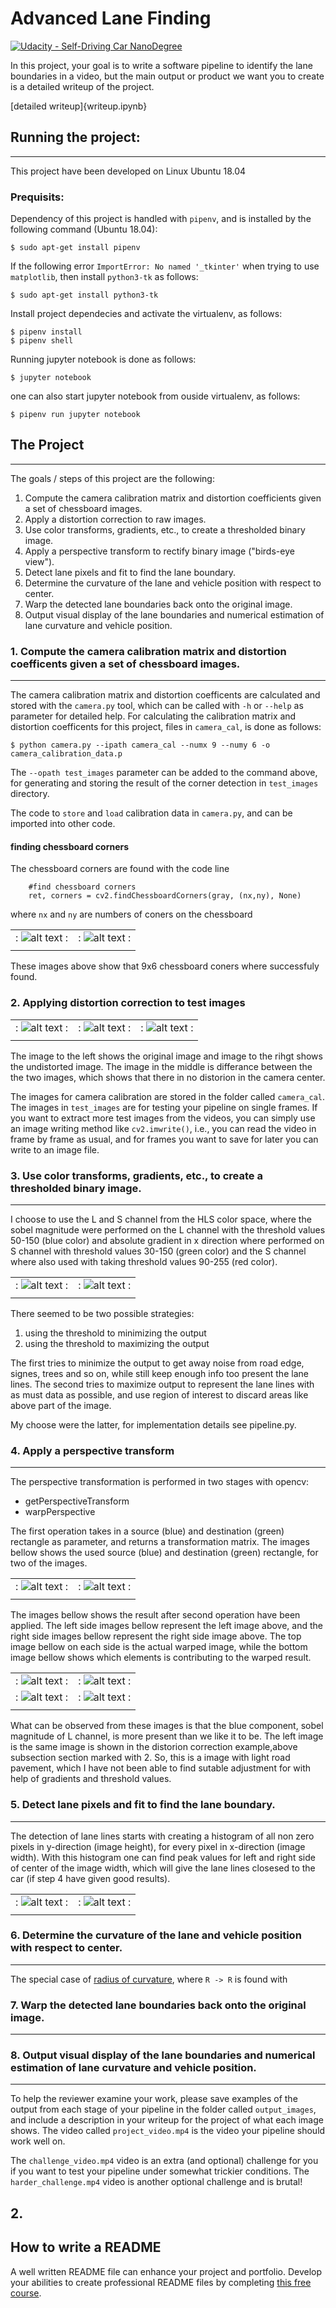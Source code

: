# Advanced Lane Finding



[image1]: ./output_images/corners_calibration2.jpg
[image2]: ./output_images/corners_calibration3.jpg
[image3]: ./test_images/test1.jpg
[image4]: ./output_images/undist_test1.jpg
[image5]: ./output_images/undist_diff_test1.jpg
[image6]: ./output_images/test_images/binary/test1_binary.jpg
[image7]: ./output_images/test_images/binary/test2_binary.jpg
[warped1]: ./output_images/test_images/warped/test1_warped.jpg
[warped2]: ./output_images/test_images/warped/test2_warped.jpg
[warped3]: ./output_images/test_images/color/test1_warped.jpg
[warped4]: ./output_images/test_images/color/test2_warped.jpg


[![Udacity - Self-Driving Car NanoDegree](https://s3.amazonaws.com/udacity-sdc/github/shield-carnd.svg)](http://www.udacity.com/drive)


In this project, your goal is to write a software pipeline to identify the lane boundaries in a video, but the main output or product we want you to create is a detailed writeup of the project.    

[detailed writeup]{writeup.ipynb}


## Running the project:
---

This project have been developed on Linux Ubuntu 18.04

### Prequisits:

Dependency of this project is handled with `pipenv`, and is installed by the following command (Ubuntu 18.04):
```
$ sudo apt-get install pipenv
```

If the following error `ImportError: No named '_tkinter'` when trying to use `matplotlib`, then install `python3-tk` as follows:
```
$ sudo apt-get install python3-tk
```

Install project dependecies and activate the virtualenv, as follows:
```
$ pipenv install
$ pipenv shell
```  

Running jupyter notebook is done as follows:
```
$ jupyter notebook
```

one can also start jupyter notebook from ouside virtualenv, as follows:
```
$ pipenv run jupyter notebook
```


## The Project
---

The goals / steps of this project are the following:

1. Compute the camera calibration matrix and distortion coefficients given a set of chessboard images.
1. Apply a distortion correction to raw images.
1. Use color transforms, gradients, etc., to create a thresholded binary image.
1. Apply a perspective transform to rectify binary image ("birds-eye view").
1. Detect lane pixels and fit to find the lane boundary.
1. Determine the curvature of the lane and vehicle position with respect to center.
1. Warp the detected lane boundaries back onto the original image.
1. Output visual display of the lane boundaries and numerical estimation of lane curvature and vehicle position.

### 1. Compute the camera calibration matrix and distortion coefficents given a set of chessboard images.
---

The camera calibration matrix and distortion coefficents are calculated and stored with the `camera.py` tool, which can be called with `-h` or `--help` as parameter for detailed help. For calculating the calibration matrix and distortion coefficents for this project, files in `camera_cal`, is done as follows:  

```
$ python camera.py --ipath camera_cal --numx 9 --numy 6 -o camera_calibration_data.p
```  

The `--opath test_images` parameter can be added to the command above, for generating and storing the result of the corner detection in `test_images` directory.


The code to `store` and `load` calibration data in `camera.py`, and can be imported into other code.

#### finding chessboard corners

The chessboard corners are found with the code line
```
    #find chessboard corners
    ret, corners = cv2.findChessboardCorners(gray, (nx,ny), None)
```
where `nx` and `ny` are numbers of coners on the chessboard 

| | | 
|:-------------------------:|:-------------------------:|
|:  ![alt text][image1]   :|:  ![alt text][image2]   :|
| | | 

These images above show that 9x6 chessboard coners where successfuly found. 

### 2. Applying distortion correction to test images


| | | |
|:-------------------------:|:-------------------------:|:-------------------------:|
|:  ![alt text][image3]   :|:  ![alt text][image5]   :|:  ![alt text][image4]   :|
| | | |

The image to the left shows the original image and image to the rihgt shows the undistorted image. The image in the middle is differance between the the two images, which shows that there in no distorion in the camera center.



The images for camera calibration are stored in the folder called `camera_cal`.  The images in `test_images` are for testing your pipeline on single frames.  If you want to extract more test images from the videos, you can simply use an image writing method like `cv2.imwrite()`, i.e., you can read the video in frame by frame as usual, and for frames you want to save for later you can write to an image file.  

### 3. Use color transforms, gradients, etc., to create a thresholded binary image.
---

I choose to use the L and S channel from the HLS color space, where the sobel magnitude were performed on the L channel with the threshold values 50-150 (blue color) and absolute gradient in x direction where performed on S channel with threshold values 30-150 (green color) and the S channel where also used with taking threshold values 90-255 (red color).

| | |
|:-------------------------:|:-------------------------:|
|:  ![alt text][image6]   :|:  ![alt text][image7]   :|
| | |


There seemed to be two possible strategies:
1. using the threshold to minimizing the output
1. using the threshold to maximizing the output

The first tries to minimize the output to get away noise from road edge, signes, trees and so on, while still keep enough info too present the lane lines. The second tries to maximize output to represent the lane lines with as must data as possible, and use region of interest to discard areas like above part of the image. 

My choose were the latter, for implementation details see pipeline.py.


### 4. Apply a perspective transform 
---

The perspective transformation is performed in two stages with opencv:
* getPerspectiveTransform
* warpPerspective

The first operation takes in a source (blue) and destination (green) rectangle as parameter, and returns a transformation matrix. The images bellow shows the used source (blue) and destination (green) rectangle, for two of the images.

[lines1]: ./output_images/test_images/lines/test1_lines.jpg
[lines2]: ./output_images/test_images/lines/test2_lines.jpg

| | | 
|:-------------------------:|:-------------------------:|
|:   ![alt text][lines1]   :|:  ![alt text][lines2]   :|
| | | 

The images bellow shows the result after second operation have been applied. The left side images bellow represent the left image above, and the right side images bellow represent the right side image above. The top image bellow on each side is the actual warped image, while the bottom image bellow shows which elements is contributing to the warped result.

| | | 
|:-------------------------:|:-------------------------:|
|:  ![alt text][warped1]   :|:  ![alt text][warped2]   :|
|:  ![alt text][warped3]   :|:  ![alt text][warped4]   :|
| | | 

What can be observed from these images is that the blue component, sobel magnitude of L channel, is more present than we like it to be. The left image is the same image is shown in the distorion correction example,above subsection section marked with 2. So, this is a image with light road pavement, which I have not been able to find sutable adjustment for with help  of gradients and threshold values. 


### 5. Detect lane pixels and fit to find the lane boundary.
---

[histo1]: ./output_images/test_images/histogram/test1.png
[histo2]: ./output_images/test_images/histogram/test2.png 

The detection of lane lines starts with creating a histogram of all non zero pixels in y-direction (image height), for every pixel in x-direction (image width). With this histogram one can find peak values for left and right side of center of the image width, which will give the lane lines closesed to the car (if step 4 have given good results). 

| | | 
|:-------------------------:|:-------------------------:|
|:  ![alt text][histo1]   :|:  ![alt text][histo2]   :|
| | | 




### 6. Determine the curvature of the lane and vehicle position with respect to center.
---

[formula1]: ./docs/rcurve.png 
[formula2]: ./docs/linfunc.png 
[formula3]: ./docs/linfunc.png 
[formula4]: ./docs/linfunc.png 

The special case of [radius of curvature](https://www.intmath.com/applications-differentiation/8-radius-curvature.php), where `R -> R` is found with 









### 7. Warp the detected lane boundaries back onto the original image.
---

### 8. Output visual display of the lane boundaries and numerical estimation of lane curvature and vehicle position.
---




To help the reviewer examine your work, please save examples of the output from each stage of your pipeline in the folder called `output_images`, and include a description in your writeup for the project of what each image shows.    The video called `project_video.mp4` is the video your pipeline should work well on.  

The `challenge_video.mp4` video is an extra (and optional) challenge for you if you want to test your pipeline under somewhat trickier conditions.  The `harder_challenge.mp4` video is another optional challenge and is brutal!

## 2. 







## How to write a README
A well written README file can enhance your project and portfolio.  Develop your abilities to create professional README files by completing [this free course](https://www.udacity.com/course/writing-readmes--ud777).

